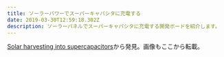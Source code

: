 ```yaml
---
title: ソーラーパワーでスーパーキャパシタに充電する
date: 2019-03-30T12:59:18.302Z
description: ソーラーパネルでスーパーキャパシタに充電する開発ボードを紹介します。
---
```

[Solar harvesting into supercapacitors](https://www.tindie.com/products/jaspersikken/solar-harvesting-into-supercapacitors/)から発見。画像もここから転載。
